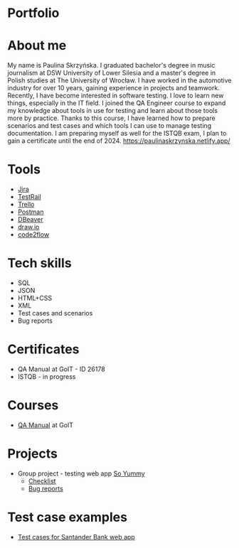 # Portfolio
# About me
My name is Paulina Skrzyńska. I graduated bachelor's degree in music journalism at DSW University of Lower Silesia and a master's degree in Polish studies at The University of Wrocław. I have worked in the automotive industry for over 10 years, gaining experience in projects and teamwork. Recently, I have become interested in software testing.  I love to learn new things, especially in the IT field. I joined the QA Engineer course to expand my knowledge about tools in use for testing and learn about those tools more by practice. Thanks to this course, I have learned how to prepare scenarios and test cases and which tools I can use to manage testing documentation. I am preparing myself as well for the ISTQB exam, I plan to gain a certificate until the end of 2024.
https://paulinaskrzynska.netlify.app/ 
# Tools
* [Jira](https://www.atlassian.com/software/jira)
* [TestRail](https://www.testrail.com/)
* [Trello](https://trello.com/)
* [Postman](https://www.postman.com/)
* [DBeaver](https://dbeaver.io/)
* [draw.io](https://app.diagrams.net/)
* [code2flow](https://code2flow.com/)
# Tech skills
* SQL
* JSON
* HTML+CSS
* XML
* Test cases and scenarios
* Bug reports
# Certificates
* QA Manual at GoIT - ID 26178
* ISTQB - in progress
# Courses
* [QA Manual](https://goit.global/pl/courses/qa/) at GoIT
# Projects
* Group project - testing web app [So Yummy](https://so-yummi-qa.netlify.app/)
  * [Checklist](https://drive.google.com/drive/folders/1bR-yZwkeycWGEfdikE_V4vZRyCnVQgeN)
  * [Bug reports](https://drive.google.com/drive/folders/1avqq6aMzfgr8PGjBoCCGvvLfKGB1AS4B)
# Test case examples
* [Test cases for Santander Bank web app](https://drive.google.com/drive/u/0/folders/1o2z_niBvWaLpg5OLBwrsKyXAhfgsnDeo) 
